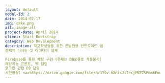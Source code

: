 ```yaml
---
layout: default
modal-id: 2
date: 2014-07-17
img: cake.png
alt: image-alt
project-date: April 2014
client: Start Bootstrap
category: Web Development
description: 학교학생들을 위한 혼밥전용 안드로이드 앱
전체적 디자인 및 아이디어 설계

Firebase를 통한 채팅 구현 (현재는 DB오류로 작동불가)
채팅기능 프론트, 백 담당
로그인 관련 DB 담당
시현영상) <a>https://drive.google.com/file/d/1Y9v-bXnisJiTexjPNZ7SPnmkFmOBX8ci/view?usp=sharing</a>
---
```

